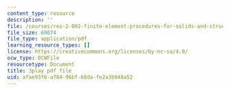 ```yaml
---
content_type: resource
description: ''
file: /courses/res-2-002-finite-element-procedures-for-solids-and-structures-spring-2010/afae93f6a78496bf60dafe2a3b948a52_E2HglWZcfKw.pdf
file_size: 69874
file_type: application/pdf
learning_resource_types: []
license: https://creativecommons.org/licenses/by-nc-sa/4.0/
ocw_type: OCWFile
resourcetype: Document
title: 3play pdf file
uid: afae93f6-a784-96bf-60da-fe2a3b948a52
---
```

